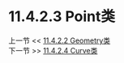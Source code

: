 # 11.4.2.3 Point类  

上一节 << [11.4.2.2 Geometry类](../02/Geometry%20Class.md)  
下一节 >> [11.4.2.4 Curve类](../04/Curve%20Class.md)